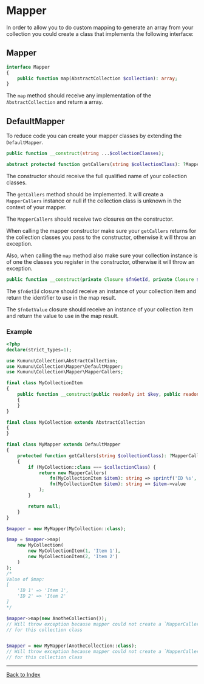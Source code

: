 # Mapper

In order to allow you to do custom mapping to generate an array from your collection you could create a class that implements the following interface:

## Mapper

```php
interface Mapper
{
    public function map(AbstractCollection $collection): array;
}
```

The `map` method should receive any implementation of the `AbstractCollection` and return a array.


## DefaultMapper

To reduce code you can create your mapper classes by extending the `DefaultMapper`.

```php
public function __construct(string ...$collectionClasses);

abstract protected function getCallers(string $collectionClass): ?MapperCallers;
```

The constructor should receive the full qualified name of your collection classes.

The `getCallers` method should be implemented. It will create a `MapperCallers` instance or null if the collection class is unknown in the context of your mapper.

The `MapperCallers` should receive two closures on the constructor.

When calling the mapper constructor make sure your `getCallers` returns for the collection classes you pass to the constructor, otherwise it will throw an exception.

Also, when calling the `map` method also make sure your collection instance is of one the classes you register in the constructor, otherwise it will throw an exception.

```php
public function __construct(private Closure $fnGetId, private Closure $fnGetValue);
```

The `$fnGetId` closure should receive an instance of your collection item and return the identifier to use in the map result.

The `$fnGetValue` closure should receive an instance of your collection item and return the value to use in the map result.

### Example

```php
<?php
declare(strict_types=1);

use Kununu\Collection\AbstractCollection;
use Kununu\Collection\Mapper\DefaultMapper;
use Kununu\Collection\Mapper\MapperCallers;

final class MyCollectionItem
{
    public function __construct(public readonly int $key, public readonly string $value)
    {
    }
}

final class MyCollection extends AbstractCollection
{
}

final class MyMapper extends DefaultMapper
{
    protected function getCallers(string $collectionClass): ?MapperCallers
    {
        if (MyCollection::class === $collectionClass) {
            return new MapperCallers(
                fn(MyCollectionItem $item): string => sprintf('ID %s', $item->key), 
                fn(MyCollectionItem $item): string => $item->value
            );
        }

        return null;
    }    
}

$mapper = new MyMapper(MyCollection::class);

$map = $mapper->map(
    new MyCollection(
        new MyCollectionItem(1, 'Item 1'),
        new MyCollectionItem(2, 'Item 2')
    )
);
/*
Value of $map:
[
    'ID 1' => 'Item 1',
    'ID 2' => 'Item 2'
]
*/

$mapper->map(new AnotheCollection());
// Will throw exception because mapper could not create a `MapperCallers` instance
// for this collection class


$mapper = new MyMapper(AnotheCollection::class);
// Will throw exception because mapper could not create a `MapperCallers` instance
// for this collection class
```

---

[Back to Index](../README.md)
